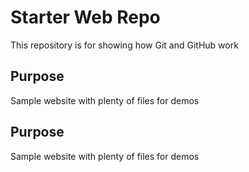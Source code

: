 # Starter Web Repo

This repository is for showing how Git and GitHub work

## Purpose

Sample website with plenty of files for demos

## Purpose

Sample website with plenty of files for demos